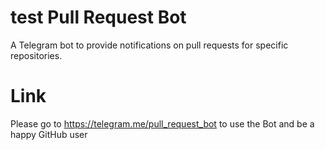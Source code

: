 # test Pull Request Bot  

A Telegram bot to provide notifications on pull requests for specific repositories. 

# Link

Please go to https://telegram.me/pull_request_bot to use the Bot and be a happy GitHub user
